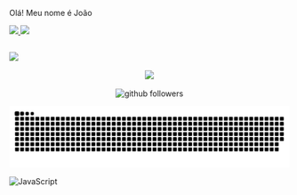 Olá! Meu nome é João

 <div>
  <a href="https://github.com/cozZiii">
  <img height="180em" src="https://github-readme-stats.vercel.app/api?username=cozZiii&show_icons=true&theme=onedark&include_all_commits=true&count_private=true"/>
  <img height="180em" src="https://github-readme-stats.vercel.app/api/top-langs/?username=cozZiii&layout=compact&langs_count=7&theme=onedark"/>
</div>

##
  
  <div> 
 <a href="https://discord.gg/csc" target="_blank"><img src="https://img.shields.io/badge/Discord-7289DA?style=for-the-badge&logo=discord&logoColor=white" target="_blank"></a> 
  
</div>
    <p align="center">
    <img src="https://discord.c99.nl/widget/theme-4/336833707698552833.png" />
</p>

<p align="center">
    <img src="https://img.shields.io/github/followers/cozZiii?label=Follow&style=social" alt="github followers" /><br>
</p>
 
 ![Snake animation](https://github.com/cozZiii/cozZiii/blob/output/github-contribution-grid-snake.svg)
  
![JavaScript](https://img.shields.io/badge/JavaScript-323330?style=for-the-badge&logo=javascript&logoColor=F7DF1E)
